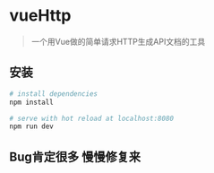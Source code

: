 # vueHttp

> 一个用Vue做的简单请求HTTP生成API文档的工具

## 安装

``` bash
# install dependencies
npm install

# serve with hot reload at localhost:8080
npm run dev

```
## Bug肯定很多 慢慢修复来